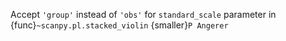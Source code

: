 Accept `'group'` instead of `'obs'` for `standard_scale` parameter in {func}`~scanpy.pl.stacked_violin` {smaller}`P Angerer`
